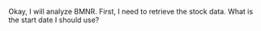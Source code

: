 Okay, I will analyze BMNR. First, I need to retrieve the stock data. What is the start date I should use?